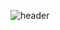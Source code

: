 ![header](https://capsule-render.vercel.app/api?type=waving&height=200&text=Hi!%20I'm%20bunju!&fontAlign=80&fontAlignY=40&color=gradient&waveSpeed=10&waveColor=blue&textColor=white
)
